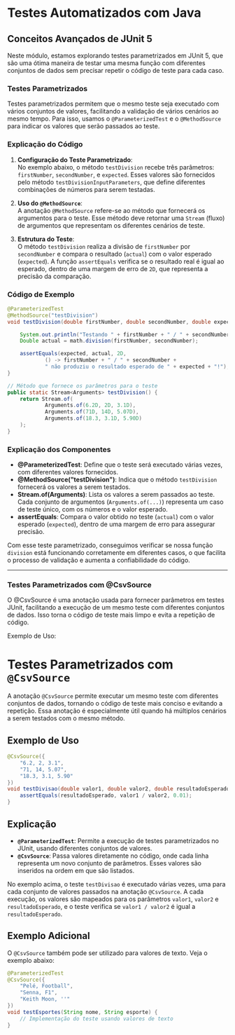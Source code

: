 # Testes Automatizados com Java

## Conceitos Avançados de JUnit 5

Neste módulo, estamos explorando testes parametrizados em JUnit 5, que são uma ótima maneira de testar uma mesma função com diferentes conjuntos de dados sem precisar repetir o código de teste para cada caso.

### Testes Parametrizados

Testes parametrizados permitem que o mesmo teste seja executado com vários conjuntos de valores, facilitando a validação de vários cenários ao mesmo tempo. Para isso, usamos o `@ParameterizedTest` e o `@MethodSource` para indicar os valores que serão passados ao teste.

### Explicação do Código

1. **Configuração do Teste Parametrizado**:  
   No exemplo abaixo, o método `testDivision` recebe três parâmetros: `firstNumber`, `secondNumber`, e `expected`. Esses valores são fornecidos pelo método `testDivisionInputParameters`, que define diferentes combinações de números para serem testadas.

2. **Uso do `@MethodSource`**:  
   A anotação `@MethodSource` refere-se ao método que fornecerá os argumentos para o teste. Esse método deve retornar uma `Stream` (fluxo) de argumentos que representam os diferentes cenários de teste.

3. **Estrutura do Teste**:  
   O método `testDivision` realiza a divisão de `firstNumber` por `secondNumber` e compara o resultado (`actual`) com o valor esperado (`expected`). A função `assertEquals` verifica se o resultado real é igual ao esperado, dentro de uma margem de erro de `2D`, que representa a precisão da comparação.

### Código de Exemplo

```java
@ParameterizedTest
@MethodSource("testDivision")
void testDivision(double firstNumber, double secondNumber, double expected) {

    System.out.println("Testando " + firstNumber + " / " + secondNumber + " = " + expected);
    Double actual = math.division(firstNumber, secondNumber);

    assertEquals(expected, actual, 2D,
            () -> firstNumber + " / " + secondNumber +
            " não produziu o resultado esperado de " + expected + "!");
}

// Método que fornece os parâmetros para o teste
public static Stream<Arguments> testDivision() {
    return Stream.of(
            Arguments.of(6.2D, 2D, 3.1D),
            Arguments.of(71D, 14D, 5.07D),
            Arguments.of(18.3, 3.1D, 5.90D)
    );
}
```
### Explicação dos Componentes

- **@ParameterizedTest**: Define que o teste será executado várias vezes, com diferentes valores fornecidos.
- **@MethodSource("testDivision")**: Indica que o método `testDivision` fornecerá os valores a serem testados.
- **Stream.of(Arguments)**: Lista os valores a serem passados ao teste. Cada conjunto de argumentos (`Arguments.of(...)`) representa um caso de teste único, com os números e o valor esperado.
- **assertEquals**: Compara o valor obtido no teste (`actual`) com o valor esperado (`expected`), dentro de uma margem de erro para assegurar precisão.

Com esse teste parametrizado, conseguimos verificar se nossa função `division` está funcionando corretamente em diferentes casos, o que facilita o processo de validação e aumenta a confiabilidade do código.
________________________________________________________________________________________________________________________
### Testes Parametrizados com @CsvSource
O @CsvSource é uma anotação usada para fornecer parâmetros em testes JUnit, facilitando a execução de um mesmo teste com diferentes conjuntos de dados. Isso torna o código de teste mais limpo e evita a repetição de código.

Exemplo de Uso:

# Testes Parametrizados com `@CsvSource`

A anotação `@CsvSource` permite executar um mesmo teste com diferentes conjuntos de dados, tornando o código de teste mais conciso e evitando a repetição. Essa anotação é especialmente útil quando há múltiplos cenários a serem testados com o mesmo método.

## Exemplo de Uso

```java
@CsvSource({
    "6.2, 2, 3.1",
    "71, 14, 5.07",
    "18.3, 3.1, 5.90"
})
void testDivisao(double valor1, double valor2, double resultadoEsperado) {
    assertEquals(resultadoEsperado, valor1 / valor2, 0.01);
}
```

## Explicação

* **`@ParameterizedTest`**: Permite a execução de testes parametrizados no JUnit, usando diferentes conjuntos de valores.
* **`@CsvSource`**: Passa valores diretamente no código, onde cada linha representa um novo conjunto de parâmetros. Esses valores são inseridos na ordem em que são listados.

No exemplo acima, o teste `testDivisao` é executado várias vezes, uma para cada conjunto de valores passados na anotação `@CsvSource`. A cada execução, os valores são mapeados para os parâmetros `valor1`, `valor2` e `resultadoEsperado`, e o teste verifica se `valor1 / valor2` é igual a `resultadoEsperado`.

## Exemplo Adicional

O `@CsvSource` também pode ser utilizado para valores de texto. Veja o exemplo abaixo:

```java
@ParameterizedTest
@CsvSource({
    "Pelé, Football",
    "Senna, F1",
    "Keith Moon, ''"
})
void testEsportes(String nome, String esporte) {
    // Implementação do teste usando valores de texto
}

